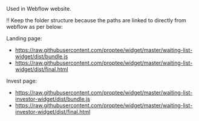 Used in Webflow website.

!! Keep the folder structure because the paths are linked to directly from webflow as per below:

Landing page:
- https://raw.githubusercontent.com/proptee/widget/master/waiting-list-widget/dist/bundle.js
- https://raw.githubusercontent.com/proptee/widget/master/waiting-list-widget/dist/final.html

Invest page:
- https://raw.githubusercontent.com/proptee/widget/master/waiting-list-investor-widget/dist/bundle.js
- https://raw.githubusercontent.com/proptee/widget/master/waiting-list-investor-widget/dist/final.html
